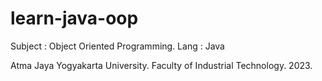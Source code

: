 # learn-java-oop

Subject : Object Oriented Programming. 
Lang : Java

Atma Jaya Yogyakarta University. Faculty of Industrial Technology. 2023.
